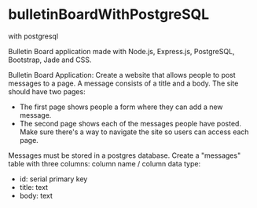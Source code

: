 # bulletinBoardWithPostgreSQL
with postgresql

Bulletin Board application made with Node.js, Express.js, PostgreSQL, Bootstrap, Jade and CSS. 

Bulletin Board Application:
Create a website that allows people to post messages to a page. A message consists of a title and a body.
The site should have two pages:
- The first page shows people a form where they can add a new message.
- The second page shows each of the messages people have posted.
Make sure there's a way to navigate the site so users can access each page.

Messages must be stored in a postgres database. Create a "messages" table with three columns:
column name / column data type:
- id: serial primary key
- title: text
- body: text
